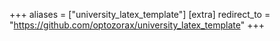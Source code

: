 +++
aliases = ["university_latex_template"]
[extra]
redirect_to = "https://github.com/optozorax/university_latex_template"
+++